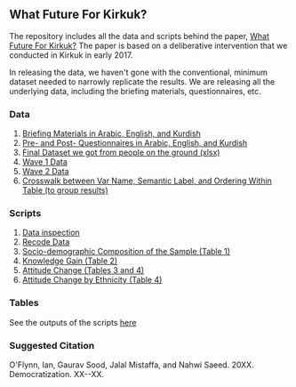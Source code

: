 ## What Future For Kirkuk?

The repository includes all the data and scripts behind the paper, [What Future For Kirkuk?](http://gsood.com/research/papers/kirkuk.pdf) The paper is based on a deliberative intervention that we conducted in Kirkuk in early 2017.

In releasing the data, we haven't gone with the conventional, minimum dataset needed to narrowly replicate the results. We are releasing all the underlying data, including the briefing materials, questionnaires, etc. 

### Data

1. [Briefing Materials in Arabic, English, and Kurdish](data/briefing_materials/)
2. [Pre- and Post- Questionnaires in Arabic, English, and Kurdish](data/briefing_materials/)
3. [Final Dataset we got from people on the ground (xlsx)](data/Raw-Data-Final.xlsx)
4. [Wave 1 Data](data/t1.csv)
5. [Wave 2 Data](data/t2_t3.csv)
6. [Crosswalk between Var Name, Semantic Label, and Ordering Within Table (to group results)](data/qno_lab_cats.csv)

### Scripts

1. [Data inspection](scripts/00_data_inspection.R)
2. [Recode Data](scripts/01_recode.R)
3. [Socio-demographic Composition of the Sample (Table 1)](scripts/02_table_1.R)
4. [Knowledge Gain (Table 2)](scripts/03_table_2.R)
5. [Attitude Change (Tables 3 and 4)](scripts/04_table_3_4_C1.R)
6. [Attitude Change by Ethnicity (Table 4)](scripts/05_table_5.R)

### Tables

See the outputs of the scripts [here](tabs/)

### Suggested Citation

O'Flynn, Ian, Gaurav Sood, Jalal Mistaffa, and Nahwi Saeed. 20XX. Democratization. XX--XX.
